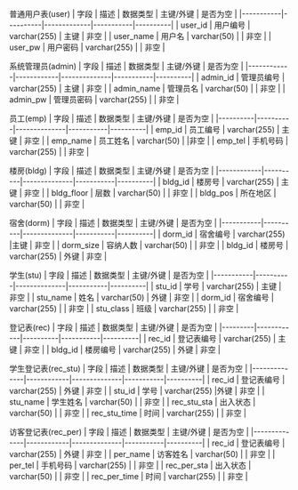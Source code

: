 普通用户表(user)
| 字段      | 描述     | 数据类型    | 主键/外键 | 是否为空 |
|-----------|----------|-------------|-----------|----------|
| user_id   | 用户编号 | varchar(255) | 主键      | 非空     |
| user_name | 用户名   | varchar(50) |           | 非空     |
| user_pw   | 用户密码 |     varchar(255)        |           | 非空     |


系统管理员(admin) 
| 字段       | 描述       | 数据类型     | 主键/外键 | 是否为空 |
|------------|------------|--------------|-----------|----------|
| admin_id   | 管理员编号 | varchar(255) | 主键      | 非空     |
| admin_name | 管理员名   | varchar(50)  |           | 非空     |
| admin_pw   | 管理员密码 | varchar(255) |           |        非空  |

员工(emp)
| 字段     | 描述     | 数据类型     | 主键/外键 | 是否为空 |
|----------|----------|--------------|-----------|----------|
| emp_id   | 员工编号 | varchar(255) | 主键      | 非空     |
| emp_name | 员工姓名 | varchar(50)  |           |非空          |
| emp_tel  | 手机号码 | varchar(255) |           |  非空        | 

楼房(bldg)
| 字段       | 描述     | 数据类型     | 主键/外键 | 是否为空 |
|------------|----------|--------------|-----------|----------|
| bldg_id    | 楼房号   | varchar(255) |  主键         | 非空     |
| bldg_floor | 层数     | varchar(50)  |       | 非空         |
| bldg_pos   | 所在地区 | varchar(50)  |       |   非空       |

宿舍(dorm)
| 字段      | 描述     | 数据类型     | 主键/外键 | 是否为空 |
|-----------|----------|--------------|-----------|----------|
| dorm_id   | 宿舍编号 | varchar(255) |主键           |   非空       |
| dorm_size | 容纳人数 | varchar(50)  |           |       非空   |
| bldg_id   | 楼房号   | varchar(255) |   外键       |   非空       |

学生(stu) 
| 字段      | 描述     | 数据类型     | 主键/外键 | 是否为空 |
|-----------|----------|--------------|-----------|----------|
| stu_id    | 学号     | varchar(255) | 主键      | 非空     |
| stu_name  | 姓名     | varchar(50)  | 外键          | 非空     |
| dorm_id   | 宿舍编号 | varchar(255) |           |          非空         |
| stu_class | 班级     | varchar(255) |           |     非空              |



登记表(rec) 
| 字段    | 描述       | 数据类型 | 主键/外键 | 是否为空 |
|---------|------------|----------|-----------|----------|
| rec_id  | 登记表编号 |  varchar(255)        |    主键       |   非空       |
| bldg_id | 楼房编号   |   varchar(255)       |    外键       | 非空         |


学生登记表(rec_stu)
| 字段         | 描述       | 数据类型     | 主键/外键 | 是否为空 |
|--------------|------------|--------------|-----------|----------|
| rec_id       | 登记表编号 | varchar(255) | 外键 | 非空     |
| stu_id       | 学号       | varchar(255) |外键           | 非空     |
| stu_name     | 学生姓名   | varchar(50)  |           | 非空     |
| rec_stu_sta  | 出入状态   | varchar(50)  |           | 非空     |
| rec_stu_time | 时间       |   varchar(255)           |           | 非空     |

访客登记表(rec_per)
| 字段         | 描述       | 数据类型     | 主键/外键 | 是否为空 |
|--------------|------------|--------------|-----------|----------|
| rec_id       | 登记表编号 | varchar(255) | 外键 | 非空     |
| per_name     | 访客姓名   | varchar(50)  |           | 非空     |
| per_tel      | 手机号码   | varchar(255) |           | 非空     |
| rec_per_sta  | 出入状态   | varchar(50)  |           | 非空     |
| rec_per_time | 时间       | varchar(255) |           | 非空     |
